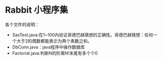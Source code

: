 # Rabbit  小程序集
各个文件的说明：
* SaxTest.java:在1~100内验证哥德巴赫猜想的正确性。哥德巴赫猜想：任何一个大于2的偶数都能表示为两个素数之和。
* DbConn.java：java程序中操作数据库
* Factorial.java:判断N的阶乘N!末尾有多个个0
